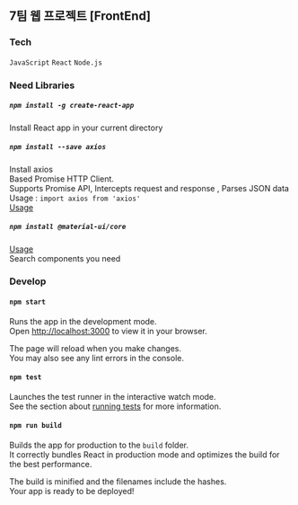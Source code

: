 ## 7팀 웹 프로젝트 [FrontEnd]

### Tech

`JavaScript` `React` `Node.js`

### Need Libraries

##### `npm install -g create-react-app`

Install React app in your current directory

##### `npm install --save axios`

Install axios\
Based Promise HTTP Client.\
Supports Promise API, Intercepts request and response , Parses JSON data\
Usage : `import axios from 'axios'`\
[Usage](https://velog.io/@zofqofhtltm8015/Axios-%EC%82%AC%EC%9A%A9%EB%B2%95-%EC%84%9C%EB%B2%84-%ED%86%B5%EC%8B%A0-%ED%95%B4%EB%B3%B4%EA%B8%B0)

##### `npm install @material-ui/core`
[Usage](https://mui.com/getting-started/usage/)\
Search components you need

### Develop

#### `npm start`

Runs the app in the development mode.\
Open [http://localhost:3000](http://localhost:3000) to view it in your browser.

The page will reload when you make changes.\
You may also see any lint errors in the console.

#### `npm test`

Launches the test runner in the interactive watch mode.\
See the section about [running tests](https://facebook.github.io/create-react-app/docs/running-tests) for more information.

#### `npm run build`

Builds the app for production to the `build` folder.\
It correctly bundles React in production mode and optimizes the build for the best performance.

The build is minified and the filenames include the hashes.\
Your app is ready to be deployed!
